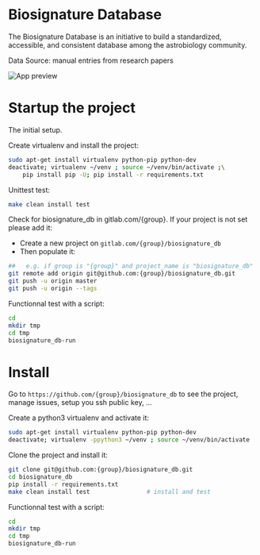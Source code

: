 # Biosignature Database


The Biosignature Database is an initiative to build a standardized, accessible, and consistent database among the astrobiology community.

Data Source: manual entries from research papers

![App preview](biosignatureDB.gif)

# Startup the project

The initial setup.

Create virtualenv and install the project:
```bash
sudo apt-get install virtualenv python-pip python-dev
deactivate; virtualenv ~/venv ; source ~/venv/bin/activate ;\
    pip install pip -U; pip install -r requirements.txt
```

Unittest test:
```bash
make clean install test
```

Check for biosignature_db in gitlab.com/{group}.
If your project is not set please add it:

- Create a new project on `gitlab.com/{group}/biosignature_db`
- Then populate it:

```bash
##   e.g. if group is "{group}" and project_name is "biosignature_db"
git remote add origin git@github.com:{group}/biosignature_db.git
git push -u origin master
git push -u origin --tags
```

Functionnal test with a script:

```bash
cd
mkdir tmp
cd tmp
biosignature_db-run
```

# Install

Go to `https://github.com/{group}/biosignature_db` to see the project, manage issues,
setup you ssh public key, ...

Create a python3 virtualenv and activate it:

```bash
sudo apt-get install virtualenv python-pip python-dev
deactivate; virtualenv -ppython3 ~/venv ; source ~/venv/bin/activate
```

Clone the project and install it:

```bash
git clone git@github.com:{group}/biosignature_db.git
cd biosignature_db
pip install -r requirements.txt
make clean install test                # install and test
```
Functionnal test with a script:

```bash
cd
mkdir tmp
cd tmp
biosignature_db-run
```
